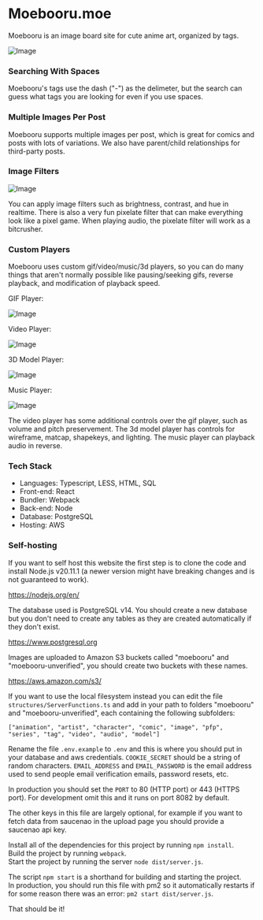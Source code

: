 # Moebooru.moe

Moebooru is an image board site for cute anime art, organized by tags.

![Image](https://github.com/Moebits/Moebooru.moe/blob/main/assets/misc/readme.png?raw=true)

### Searching With Spaces

Moebooru's tags use the dash ("-") as the delimeter, but the search can guess what tags you are looking for even if you use spaces.

### Multiple Images Per Post

Moebooru supports multiple images per post, which is great for comics and posts with lots of variations. We also have parent/child relationships for third-party posts.

### Image Filters

![Image](https://github.com/Moebits/Moebooru.moe/blob/main/assets/misc/imagefilters.png?raw=true)

You can apply image filters such as brightness, contrast, and hue in realtime. There is also a very fun pixelate filter that 
can make everything look like a pixel game. When playing audio, the pixelate filter will work as a bitcrusher.

### Custom Players

Moebooru uses custom gif/video/music/3d players, so you can do many things that aren't normally possible like pausing/seeking 
gifs, reverse playback, and modification of playback speed. 

GIF Player:

![Image](https://github.com/Moebits/Moebooru.moe/blob/main/assets/misc/gifplayer.png?raw=true)

Video Player:

![Image](https://github.com/Moebits/Moebooru.moe/blob/main/assets/misc/videoplayer.png?raw=true)

3D Model Player:

![Image](https://github.com/Moebits/Moebooru.moe/blob/main/assets/misc/3dplayer.png?raw=true)

Music Player:

![Image](https://github.com/Moebits/Moebooru.moe/blob/main/assets/misc/musicplayer.png?raw=true)

The video player has some additional controls over the gif player, such as volume and pitch preservement. The 3d model player has 
controls for wireframe, matcap, shapekeys, and lighting. The music player can playback audio in reverse.

### Tech Stack

- Languages: Typescript, LESS, HTML, SQL
- Front-end: React
- Bundler: Webpack
- Back-end: Node
- Database: PostgreSQL
- Hosting: AWS

### Self-hosting

If you want to self host this website the first step is to clone the code and install Node.js v20.11.1 (a newer version might have breaking changes and is not guaranteed to work).

https://nodejs.org/en/ 

The database used is PostgreSQL v14. You should create a new database but you don't need to create any tables as they are created automatically if they don't exist.

https://www.postgresql.org

Images are uploaded to Amazon S3 buckets called "moebooru" and "moebooru-unverified", you should create two buckets with these names.

https://aws.amazon.com/s3/

If you want to use the local filesystem instead you can edit the file `structures/ServerFunctions.ts` and add in your path to folders "moebooru" and "moebooru-unverified", each containing the following subfolders:

`["animation", "artist", "character", "comic", "image", "pfp", "series", "tag", "video", "audio", "model"]`

Rename the file `.env.example` to `.env` and this is where you should put in your database and aws credentials. `COOKIE_SECRET` should be a string of random characters. `EMAIL_ADDRESS` and `EMAIL_PASSWORD` is the email address used to send people email verification emails, password resets, etc.

In production you should set the `PORT` to 80 (HTTP port) or 443 (HTTPS port). For development omit this and it runs on port 8082 by default.

The other keys in this file are largely optional, for example if you want to fetch data from saucenao in the upload page you should provide a saucenao api key.

Install all of the dependencies for this project by running `npm install`. \
Build the project by running `webpack`. \
Start the project by running the server `node dist/server.js`.

The script `npm start` is a shorthand for building and starting the project. \
In production, you should run this file with pm2 so it automatically restarts if for some reason there was an error: `pm2 start dist/server.js`.

That should be it!
